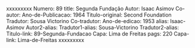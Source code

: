 xxxxxxxxx
Numero: 89
title: Segunda Fundação
Autor: Isaac Asimov
Co-autor: 
Ano-de-Publicacao: 1964
Titulo-original: Second Foundation
Tradutor: Sousa Victorino
Co-tradutor: 
Ano-de-edicao: 1953
alias: Isaac-Asimov
Autor2-alias: 
Tradutor1-alias: Sousa-Victorino
Tradutor2-alias: 
Titulo-link: 89-Segunda-Fundacao
Capa: Lima de Freitas
pags: 220
Capa-link: Lima-de-Freitas
xxxxxxxxx